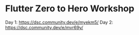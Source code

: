 # Flutter Zero to Hero Workshop

Day 1: https://dsc.community.dev/e/myekm5/
Day 2: https://dsc.community.dev/e/mvr69y/
